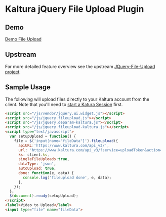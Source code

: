 # Kaltura jQuery File Upload Plugin

## Demo
[Demo File Upload](http://kaltura.github.io/jQuery-File-Upload)



## Upstream
For more detailed feature overview see the upstream [JQuery-File-Upload project](https://github.com/blueimp/jQuery-File-Upload)


## Sample Usage
The following will upload files directly to your Kaltura account from the client.
Note that you'll need to [start a Katura Session](http://knowledge.kaltura.com/faq/how-create-kaltura-session) first.
```html
<script src="/js/vendor/jquery.ui.widget.js"></script>
<script src="/js/jquery.fileupload.js"></script>
<script src="/js/jquery.deparam-kaltura.js"></script>
<script src="/js/jquery.fileupload-kaltura.js"></script>
<script type="text/javascript">
  var setupUpload = function() {
    file = $('input[name="fileData"]').fileupload({
      apiURL:'https://www.kaltura.com/api_v3/',
      url: 'https://www.kaltura.com/api_v3/?service=uploadToken&action=upload&format=1',
      ks: client.ks,
      singleFileUploads:true,
      dataType: 'json',
      autoUpload: true,
      done: function(e, data) {
        console.log('fileupload done', e, data);
      },
    });
  };
  $(document).ready(setupUpload);
</script>
<label>Video to Upload</label>
<input type="file" name="fileData">
```
